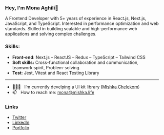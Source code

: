 ### Hey, I'm Mona Aghili👋

A Frontend Developer with 5+ years of experience in React.js, Next.js, JavaScript, and TypeScript. Interested in performance optimization and web standards. Skilled in building scalable and high-performance web applications and solving complex challenges.


### Skills:

-	**Front-end:** Next.js – ReactJS – Redux – TypeScript – Tailwind CSS
-	**Soft skills:** Cross-functional collaboration and communication, teamwork spirit, Problem-solving.
-	**Test:** Jest, Vitest and React Testing Library

---

 
- 👩🏻‍💻 &nbsp; I’m currently develping a UI kit library ([Mishka Chelekom](https://github.com/mishka-group/mishka_chelekom))
- 📫 &nbsp; How to reach me: mona@mishka.life

### Links

* [Twitter](https://x.com/MonaAghili)
* [LinkedIn](https://www.linkedin.com/in/monaaghili/)
* [Portfolio](https://mona.mishka.life)

